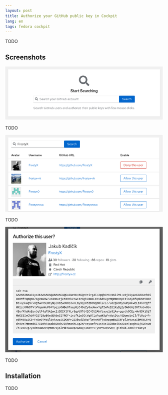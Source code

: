 ```yaml
---
layout: post
title: Authorize your GitHub public key in Cockpit
lang: en
tags: fedora cockpit
---
```


TODO

## Screenshots

<div class="text-center img">
  <img src="/files/img/cockpit-public-keys-search.png" alt="" />
  <p>TODO</p>
</div>

<div class="text-center img">
  <img src="/files/img/cockpit-public-keys-table.png" alt="" />
  <p>TODO</p>
</div>

<div class="text-center img">
  <img src="/files/img/cockpit-public-keys-modal.png" alt="" />
  <p>TODO</p>
</div>


## Installation

TODO
